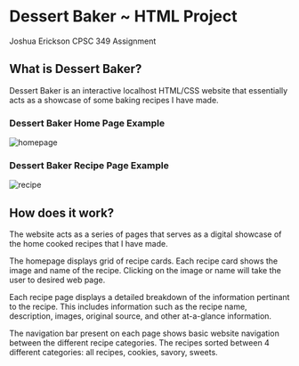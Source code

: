 # Dessert Baker ~ HTML Project
Joshua Erickson CPSC 349 Assignment

## What is Dessert Baker?
Dessert Baker is an interactive localhost HTML/CSS website that essentially acts as a showcase of some baking recipes I have made.

### Dessert Baker Home Page Example
![homepage](https://github.com/Lehgace/Dessert-Baker-HTML-Project/assets/122835808/b6673bb7-b218-44a9-b928-3179540c5015)


### Dessert Baker Recipe Page Example
![recipe](https://github.com/Lehgace/Dessert-Baker-HTML-Project/assets/122835808/1d1b2b90-9cc2-4784-ac62-41202e8d155f)

## How does it work?
The website acts as a series of pages that serves as a digital showcase of the home cooked recipes that I have made.

The homepage displays grid of recipe cards. Each recipe card shows the image and name of the recipe. Clicking on the image or name will take the user to desired web page.

Each recipe page displays a detailed breakdown of the information pertinant to the recipe. This includes information such as the recipe name, description, images, original source, and other at-a-glance information.

The navigation bar present on each page shows basic website navigation between the different recipe categories. The recipes sorted between 4 different categories: all recipes, cookies, savory, sweets.
